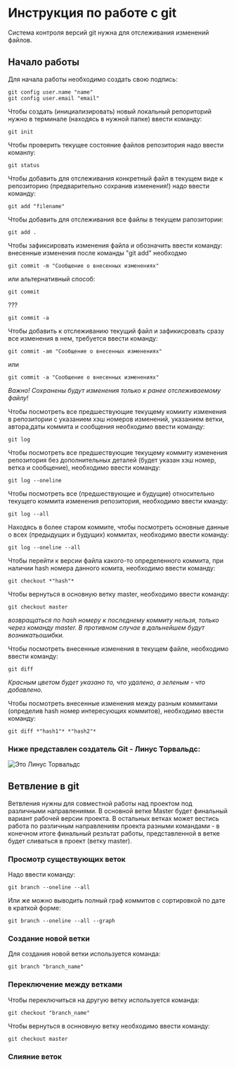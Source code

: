 # **Инструкция по работе с git**

Система контроля версий git нужна для отслеживания изменений файлов.

## Начало работы

Для начала работы необходимо создать свою подпись:

    git config user.name "name"
    git config user.email "email"

Чтобы создать (инициализировать) новый локальный репоpиторий нужно в терминале (находясь в нужной папке) ввести команду:

    git init
    
Чтобы проверить текущее состояние файлов репозитория надо ввести команлу:

    git status

Чтобы добавить для отслеживания конкретный файл в текущем виде к репозиторию (предварительно сохранив изменения!) надо ввести команду:

    git add "filename"

Чтобы  добавить для отслеживания все файлы в текущем рапозитории:

    git add .



Чтобы зафиксировать изменения файла и обозначить ввести команду: внесенные изменения после команды "git add" необходмо

    git commit -m "Сообщение о внесенных изменениях"


или альтернативный способ:

    git commit


???

    git commit -a



Чтобы добавить к отслеживанию текущий файл и зафикисровать сразу все изменения в нем, требуется ввести команду:

    git commit -am "Сообщение о внесенных изменениях"
или

    git commit -a "Сообщение о внесенных изменениях"

*Важно! Сохранены будут изменения только к ранее отслеживаемому файлу!*

Чтобы посмотреть все предшествующие текущему комииту изменения в репозитории с указанием хэш номеров изменений, указанием ветки, автора,даты коммита и сообщения необходимо ввести команду:

    git log

Чтобы посмотреть все предшествующие текущему коммиту изменения репозитория без дополнительных деталей (будет указан хэш номер, ветка и сообщение), необходимо ввести команду:

    git log --oneline

Чтобы посмотреть все (предшествующие и будущие) относительно текущего коммита изменения репозитория, необходимо ввести кманду:

    git log --all

Находясь в более старом коммите, чтобы посмотреть основные данные о всех (предыдущих и будущих) коммитах, необходимо ввести команду:

    git log --oneline --all


Чтобы перейти к версии файла какого-то определенного коммита, при наличии hash номера данного комита, необходимо ввести команду:


    git checkout *"hash"*

Чтобы вернуться в основную ветку master, необходимо ввести команду:

    git checkout master
*возвращаться по hash номеру к последнему коммиту нельзя, только через команду master. В противном случае в дальнейшем будут возникатьошибки.*

Чтобы посмотреть внесенные изменения в текущем файле, необходимо ввести команду:

    git diff
 *Красным цветом будет указано то, что удалено, а зеленым - что добавлено.*



Чтобы посмотреть внесенные изменения между разным коммитами (определив hash номер интересующих коммитов), необходимо ввести команду:

    git diff *"hash1"* *"hash2"*

### Ниже представлен создатель Git - Линус Торвальдс:
![Это Линус Торвальдс](linus.jpg)


## Ветвление в git

Ветвления нужны для совместной работы над проектом под различными направлениями. В основной ветке Master будет финальный вариант рабочей версии проекта. В остальных ветках может вестись работа по различным направлениям проекта разными командами - в конечном итоге финальный резльтат работы, представленной в ветке будет сливаться в проект (ветку master).


### Просмотр существующих веток
Надо ввести команду:

    git branch --oneline --all

Или же можно выводить полный граф коммитов с сортировкой по дате в краткой форме:

    git branch --oneline --all --graph

### Создание новой ветки

Для создания новой ветки используется команда:

    git branch "branch_name"

### Переключение между ветками

Чтобы перeключиться на другую ветку используется команда:

    git checkout "branch_name"

Чтобы вернуться в оснновную ветку необходимо ввести команду:

    git checkout master

### Слияние веток



